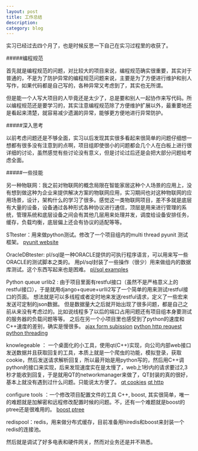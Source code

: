 ```yaml
---
layout: post
title: 工作总结
description: 
category: blog
---
```


实习已经过去四个月了，也是时候反思一下自己在实习过程里的收获了。

#####编程规范

首先就是编程规范的问题，对比较大的项目来说，编程规范确实很重要，其实对于普通的，不是为了防护异常的编程规范问题来说，主要是为了方便进行维护和别人写作，如果代码都是自己写的，各种异常又考虑到了，其实也无所谓。

但是能一个人写大项目的人毕竟还是太少了，总是要和别人一起协作来写代码。所以编程规范还是要学习的，其实注意编程规范除了方便维护扩展以外，最重要地还是看起来清楚，就容易减少遗漏的异常，能够更方便地进行异常防护。

#####深入思考

以前考虑问题还是不够全面，实习以后发现其实很多看起来很简单的问题仔细想一想都有很多没有注意到的点啊，项目组即使很小的问题都会几个人在白板上进行很详细的讨论，虽然感觉有些讨论没有意义，但是讨论过后还是会把大部分问题给考虑全面。

#####一些技能

另一种物联网：我之前对物联网的概念局限在智能家居这种个人场景的应用上，没有想到做这种为企业来提供解决方案的物联网应用，实习期间也对这种物联网的应用场景，设计，架构什么的学习了很多。感觉这一类物联网项目，差不多就是底层有大量的设备，设备通过各种形式各种协议进行通信，顶层是用来进行管理的系统，管理系统和底层设备之间会有其他几层用来处理并发，调度给设备安排任务，缓存，负载均衡，底层偏上还会有协议的适配等等。

STtester：用来做python测试。修改了一个项目组内的multi thread pyunit 测试框架。
[pyunit website](https://wiki.python.org/moin/PyUnit)

OracleDBtester: pl/sql是一种ORACLE提供的可执行程序语言，可以用来写一些ORACLE的测试脚本之类的。
用pl/sql封装了一些操作（很少）用来做组内的数据库测试。这个东西写起来也是困难。
[pl/sql examples](http://docs.oracle.com/cd/A97630_01/appdev.920/a96624/a_samps.htm)

Python queue urlib2 : 由于项目里面有restful接口（虽然不是严格意义上的restful接口），于是就用django+queue+urlli2写了一个简单的用来测试restful接口的页面。
想法就是可以多线程或者定时地来发送restful请求，定义了一些宏来发送可定制的json数据。
但是数据量大之后就开始出现了很多问题，都是自己之前从来没有考虑过的。比如说线程多了以后的端口占用问题还有项目组本身要测试的服务器的负载问题等等。
之后在另一个小项目里也感受到了python的速度和C++速度的差别，确实是慢很多。
[ajax form subission](https://realpython.com/blog/python/django-and-ajax-form-submissions/)
[python http request](http://stackoverflow.com/questions/2632520/what-is-the-fastest-way-to-send-100-000-http-requests-in-python)
[python threading](https://docs.python.org/2/library/threading.html)

knowlegeable ： 一个桌面化的小工具，使用qt(C++)实现，向公司内部web接口发送数据并且获取回复的工具，本质上就是一个爬虫的功能，模拟登录，获取cookie，然后发送请求解析回复，所以最开始是用python写的，然后用C++调python的接口来实现，后来发现速度实在是太慢了，web上1秒内的请求要过2,3秒才能收到回复，于是就用QT的networkmanager来做了，QT封装的真的很好，基本上就没有遇到过什么问题。只能说太方便了。
[qt cookies](http://stackoverflow.com/questions/4509441/qt-http-post-issue-when-server-requires-cookies)
[qt http](http://stackoverflow.com/questions/12487620/correct-format-for-http-post-using-qnetworkrequest)

configure tools ：一个修改项目配置文件的工具 C++, boost, 其实很简单，唯一的难题就是加解密和远程修改配置时候的问题。不，还有一个难题就是boost的ptree还是很难用的。
[boost ptree](http://www.boost.org/doc/libs/1_58_0/doc/html/property_tree.html)

redispool：redis，用来做分布式缓存，目前准备用hiredis和boost来封装一个redis的连接池。

然后就是调试了好多电表和硬件网关，然而对业务还是并不熟悉。

